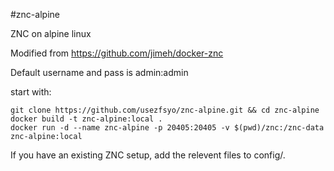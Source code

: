 #znc-alpine

ZNC on alpine linux

Modified from https://github.com/jimeh/docker-znc

Default username and pass is admin:admin

start with:
```
git clone https://github.com/usezfsyo/znc-alpine.git && cd znc-alpine
docker build -t znc-alpine:local .
docker run -d --name znc-alpine -p 20405:20405 -v $(pwd)/znc:/znc-data znc-alpine:local
```

If you have an existing ZNC setup, add the relevent files to config/.
